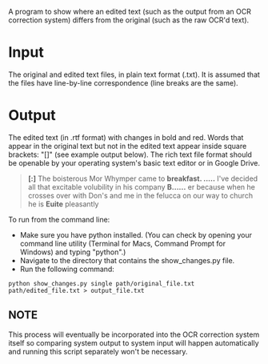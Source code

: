 A program to show where an edited text (such as the output from an OCR correction system) differs from the original (such as the raw OCR'd text). 

# Input
The original and edited text files, in plain text format (.txt). It is assumed that the files have line-by-line correspondence (line breaks are the same).

# Output 
The edited text (in .rtf format) with changes in bold and red. Words that appear in the original text but not in the edited text appear inside square brackets: "\[\]" (see example output below). The rich text file format should be openable by your operating system's basic text editor or in Google Drive. 

> __[:]__ The boisterous Mor Whymper came to __breakfast. .....__ I've decided all that 
> excitable volubility in his company __B......__ er because when he crosses over 
> with Don's and me in the felucca on our way to church he is __Euite__ pleasantly 

To run from the command line: 
* Make sure you have python installed. (You can check by opening your command line utility (Terminal for Macs, Command Prompt for Windows) and typing "python".) 
* Navigate to the directory that contains the show_changes.py file.
* Run the following command:

```
python show_changes.py single path/original_file.txt path/edited_file.txt > output_file.txt
```

## NOTE
This process will eventually be incorporated into the OCR correction system itself so comparing system output to system input will happen automatically and running this script separately won't be necessary.

